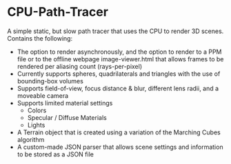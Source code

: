 # CPU-Path-Tracer
A simple static, but slow path tracer that uses the CPU to render 3D scenes. Contains the following:

- The option to render asynchronously, and the option to render to a PPM file or to the offline webpage image-viewer.html that allows frames to be rendered per aliasing count (rays-per-pixel)
- Currently supports spheres, quadrilaterals and triangles with the use of bounding-box volumes
- Supports field-of-view, focus distance & blur, different lens radii, and a moveable camera
- Supports limited material settings
    - Colors
    - Specular / Diffuse Materials
    - Lights
- A Terrain object that is created using a variation of the Marching Cubes algorithm
- A custom-made JSON parser that allows scene settings and information to be stored as a JSON file

